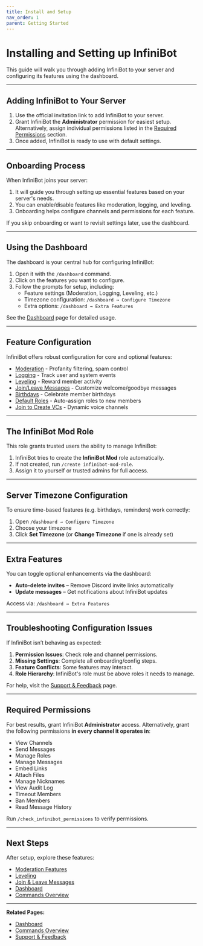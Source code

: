 ```yaml
---
title: Install and Setup
nav_order: 1
parent: Getting Started
---
```


# Installing and Setting up InfiniBot

This guide will walk you through adding InfiniBot to your server and configuring its features using the dashboard.

---

## Adding InfiniBot to Your Server

1. Use the official invitation link to add InfiniBot to your server.
2. Grant InfiniBot the **Administrator** permission for easiest setup. Alternatively, assign individual permissions listed in the [Required Permissions](#required-permissions) section.
3. Once added, InfiniBot is ready to use with default settings.

---

## Onboarding Process

When InfiniBot joins your server:

1. It will guide you through setting up essential features based on your server's needs.
2. You can enable/disable features like moderation, logging, and leveling.
3. Onboarding helps configure channels and permissions for each feature.

If you skip onboarding or want to revisit settings later, use the dashboard.

---

## Using the Dashboard

The dashboard is your central hub for configuring InfiniBot:

1. Open it with the `/dashboard` command.
2. Click on the features you want to configure.
3. Follow the prompts for setup, including:
   - Feature settings (Moderation, Logging, Leveling, etc.)
   - Timezone configuration: `/dashboard → Configure Timezone`
   - Extra options: `/dashboard → Extra Features`

See the [Dashboard](../core-features/Dashboard.md) page for detailed usage.

---

## Feature Configuration

InfiniBot offers robust configuration for core and optional features:

- [Moderation](../core-features/Moderation.md) - Profanity filtering, spam control
- [Logging](../core-features/Logging.md) - Track user and system events
- [Leveling](../core-features/Leveling.md) - Reward member activity
- [Join/Leave Messages](../messaging/Join-Leave-Messages.md) - Customize welcome/goodbye messages
- [Birthdays](../messaging/Birthdays.md) - Celebrate member birthdays
- [Default Roles](../roles/Default-Roles.md) - Auto-assign roles to new members
- [Join to Create VCs](../additional/Join-To-Create-VCs.md) - Dynamic voice channels

---

## The InfiniBot Mod Role

This role grants trusted users the ability to manage InfiniBot:

1. InfiniBot tries to create the **InfiniBot Mod** role automatically.
2. If not created, run `/create infinibot-mod-role`.
3. Assign it to yourself or trusted admins for full access.

---

## Server Timezone Configuration

To ensure time-based features (e.g. birthdays, reminders) work correctly:

1. Open `/dashboard → Configure Timezone`
2. Choose your timezone
3. Click **Set Timezone** (or **Change Timezone** if one is already set)

---

## Extra Features

You can toggle optional enhancements via the dashboard:

- **Auto-delete invites** – Remove Discord invite links automatically
- **Update messages** – Get notifications about InfiniBot updates

Access via: `/dashboard → Extra Features`

---

## Troubleshooting Configuration Issues

If InfiniBot isn’t behaving as expected:

1. **Permission Issues**: Check role and channel permissions.
2. **Missing Settings**: Complete all onboarding/config steps.
3. **Feature Conflicts**: Some features may interact.
4. **Role Hierarchy**: InfiniBot's role must be above roles it needs to manage.

For help, visit the [Support & Feedback](Support.md) page.

---

## Required Permissions

For best results, grant InfiniBot **Administrator** access. Alternatively, grant the following permissions **in every channel it operates in**:

- View Channels  
- Send Messages  
- Manage Roles  
- Manage Messages  
- Embed Links  
- Attach Files  
- Manage Nicknames  
- View Audit Log  
- Timeout Members  
- Ban Members  
- Read Message History  

Run `/check_infinibot_permissions` to verify permissions.

---

## Next Steps

After setup, explore these features:

- [Moderation Features](../core-features/Moderation.md)
- [Leveling](../core-features/Leveling.md)
- [Join & Leave Messages](../messaging/Join-Leave-Messages.md)
- [Dashboard](../core-features/Dashboard.md)
- [Commands Overview](Commands.md)

---

**Related Pages:**

- [Dashboard](../core-features/Dashboard.md)
- [Commands Overview](Commands.md)
- [Support & Feedback](Support.md)
